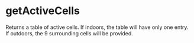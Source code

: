 # getActiveCells

Returns a table of active cells. If indoors, the table will have only one entry. If outdoors, the 9 surrounding cells will be provided.
